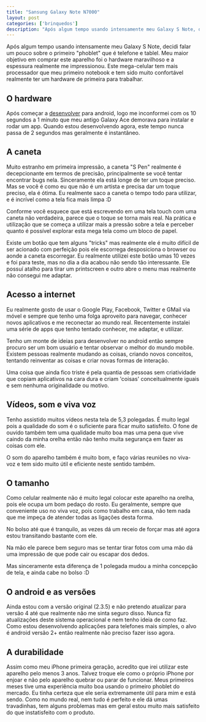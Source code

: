 ```yaml
---
title: "Sansung Galaxy Note N7000"
layout: post
categories: ['brinquedos']
description: "Após algum tempo usando intensamente meu Galaxy S Note, decidi falar um pouco sobre o primeiro "phoblet" que é telefone e tablel. Meu maior objetivo em compr..."
---
```

Após algum tempo usando intensamente meu Galaxy S Note, decidi falar um pouco sobre o primeiro "phoblet" que é telefone e tablel. Meu maior objetivo em comprar este aparelho foi o hardware maravilhoso e a espessura realmente me impressionou. Este mega-celular tem mais processador que meu primeiro notebook e tem sido muito confortável realmente ter um hardware de primeira para trabalhar.

## O hardware

Após começar a [desenvolver] para android, logo me inconformei com os 10 segundos a 1 minuto que meu antigo Galaxy Ace demorava para instalar e rodar um app. Quando estou desenvolvendo agora, este tempo nunca passa de 2 segundos mas geralmente é instantâneo.

## A caneta

Muito estranho em primeira impressão, a caneta "S Pen" realmente é decepcionante em termos de precisão, principalmente se você tentar encontrar bugs nela. Sinceramente ela está longe de ter um toque preciso. Mas se você é como eu que não é um artista e precisa dar um toque preciso, ela é ótima. Eu realmente saco a caneta o tempo todo para utilizar, e é incrível como a tela fica mais limpa :D

Conforme você esquece que está escrevendo em uma tela touch com uma caneta não verdadeira, parece que o toque se torna mais real. Na prática e utilização que se começa a utilizar mais a pressão sobre a tela e perceber quanto é possível explorar esta mega tela como um bloco de papel.

Existe um botão que tem alguns "tricks"  mas realmente ele é muito difícil de ser acionado com perfeição pois ele escorrega desposiciona o browser ou aonde a caneta escorregar. Eu realmente utilizei este botão umas 10 vezes e foi para teste, mas no dia a dia acabou não sendo tão interessante. Ele possuí atalho para tirar um printscreen e outro abre o menu mas realmente não consegui me adaptar.	

## Acesso a internet

Eu realmente gosto de usar o Google Play, Facebook, Twitter e GMail via móvel e sempre que tenho uma folga aproveito para navegar, conhecer novos aplicativos e me reconectar ao mundo real. Recentemente instalei uma série de apps que tenho tentado conhecer, me adaptar, e utilizar.

Tenho um monte de ideias para desenvolver no android então sempre procuro ser um bom usuário e tentar observar o melhor do mundo mobile. Existem pessoas realmente mudando as coisas, criando novos conceitos, tentando reinventar as coisas e criar novas formas de interação. 

Uma coisa que ainda fico triste é pela quantia de pessoas sem criatividade que copiam aplicativos na cara dura e criam 'coisas' conceitualmente iguais e sem nenhuma originalidade ou motivo.

## Vídeos, som e viva voz

Tenho assistido muitos vídeos nesta tela de 5,3 polegadas. É muito legal pois a qualidade do som é o suficiente para ficar muito satisfeito. O fone de ouvido também tem uma qualidade muito boa mas uma pena que vive caindo da minha orelha então não tenho muita segurança em fazer as coisas com ele.

O som do aparelho também é muito bom, e faço várias reuniões no viva-voz e tem sido muito útil e eficiente neste sentido também.

## O tamanho 

Como celular realmente não é muito legal colocar este aparelho na orelha, pois ele ocupa um bom pedaço do rosto. Eu geralmente, sempre que conveniente uso no viva voz, pois como trabalho em casa, não tem nada que me impeça de atender todas as ligações desta forma. 

No bolso até que é tranquilo, as vezes dá um receio de forçar mas até agora estou transitando bastante com ele.

Na mão ele parece bem seguro mas se tentar tirar fotos com uma mão dá uma impressão de que pode cair ou escapar dos dedos.

Mas sinceramente esta diferença de 1 polegada mudou a minha concepção de tela, e ainda cabe no bolso :D

## O android e as versões

Ainda estou com a versão original (2.3.5) e não pretendo atualizar para versão 4 até que realmente não me sinta seguro disso. Nunca fiz atualizações deste sistema operacional e nem tenho ideia de como faz. Como estou desenvolvendo aplicações para telefones mais simples, o alvo é android versão 2+ então realmente não preciso fazer isso agora.

## A durabilidade

Assim como meu iPhone primeira geração, acredito que irei utilizar este aparelho pelo menos 3 anos. Talvez troque ele como o próprio iPhone por enjoar e não pelo aparelho quebrar ou parar de funcionar. Meus primeiros meses tive uma experiência muito boa usando o primeiro phoblet do mercado. Eu tinha certeza que ele seria extremamente útil para mim e está sendo. Como no mundo real, nem tudo é perfeito e ele dá umas travadinhas, tem alguns problemas mas em geral estou muito mais satisfeito do que instatisfeito com o produto.

[desenvolver]: http://github.com/jonatas
